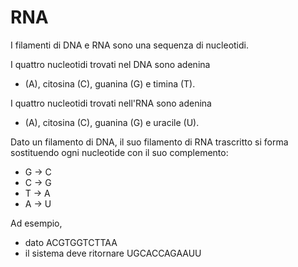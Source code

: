 # RNA

I filamenti di DNA e RNA sono una sequenza di nucleotidi.

I quattro nucleotidi trovati nel DNA sono 
adenina 
- (A), citosina (C), guanina (G) e timina (T).

I quattro nucleotidi trovati nell'RNA sono 
adenina 
- (A), citosina (C), guanina (G) e uracile (U).

Dato un filamento di DNA, il suo filamento di RNA trascritto si forma sostituendo ogni nucleotide con il suo complemento:

- G -> C
- C -> G
- T -> A
- A -> U

Ad esempio, 
- dato ACGTGGTCTTAA
- il sistema deve ritornare UGCACCAGAAUU

